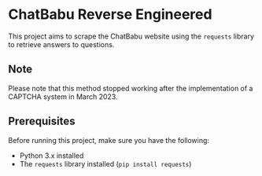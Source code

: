 # ChatBabu Reverse Engineered

This project aims to scrape the ChatBabu website using the `requests` library to retrieve answers to questions. 

## Note
Please note that this method stopped working after the implementation of a CAPTCHA system in March 2023.

## Prerequisites

Before running this project, make sure you have the following:

- Python 3.x installed
- The `requests` library installed (`pip install requests`)
